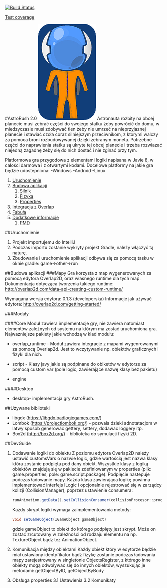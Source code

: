 [![Build Status](https://travis-ci.org/travis-ci/travis-web.svg?branch=master)](https://travis-ci.org/travis-ci/travis-web)

[Test coverage](https://codecov.io/gh/klolo/AstroRush/)

#AstroRush 2.0
![ikona](https://raw.githubusercontent.com/klolo/AstroRush/master/core/src/main/resources/assets/splash.png "")
Astronauta rozbity na obcej planecie musi zebrać części do swojego statku żeby powrócić do domu,
w miedzyczasie musi zdobywać tlen żeby nie umrzeć na nieprzyjaznej planecie i stawiać czoła coraz silniejszym przeciwnikom,
z ktorymi walczy za pomoca broni rozbudowywanej dzięki zebranym moneta. Potrzebne częćci do naprawienia statku są ukryte 
tej obcej planecie i trzeba rozwiazać niejedną zagadnę żeby się do nich dostać i nie zginać przy tym.

Platformowa gra przygodowa z elementami logiki napisana w Javie 8, w całości darmowa i z otwartymi kodami. Docelowe
platformy na jakie gra będzie udostepniona:
-Windows
-Android
-Linux


1. [Uruchomienie](#run)
2. [Budowa aplikacji](#paragraph1)
    1. [Silnik](#subparagraph1)
    2. [Fizyka](#subparagraph1)
    3. [Properties](#subparagraph1)
3. [Integracja z Overlap](#paragraph2)
4. [Fabuła](#paragraph2)
5. [Dodatkowe informacje](#addinfo)
    1. [PMD](#pmd)

##Uruchomienie <a name="run">
1. Projekt importujemu do IntelliJ
2. Podczas importu zostanie wykryty projekt Gradle, należy włączyć tą naturę.
3. Zbudowanie i uruchomienie aplikacji odbywa się za pomocą tasku w oknie gradle: game->other->run


##Budowa aplikacji
###Mapy
Gra korzysta z map wygenerowanych za pomocą edytora Overlap2D,
oraz własnego runtime dla tych map. Dokumentacja dotycząca tworzenia takiego
runtime: http://overlap2d.com/data-api-creating-custom-runtime/

Wymagana wersja edytora: 0.1.3 (developerska)
Informacje jak używać edytora: http://overlap2d.com/getting-started/

###Moduły

####Core
Moduł zawiera implementacje gry, nie zawiera natomiast elementów zależnych od systemu na którym ma zostać uruchomiona gra.
Najwazniejsze pakiety jakie wchodzą w klad modułu:

- overlap_runtime - Moduł zawiera integracje z mapami wygenrowanymi za pomocą Overlap2d. Jest to wczytywanie np. obiektów graficznych
i fizyki dla nich.

- script - Klasy javy jakie są podpinane do obiketów w edytorze za pomocą custom var (pole logic, zawierające nazwę klasy bez pakietu)

- engine

####Desktop
- desktop- implementacja gry AstroRush.



##Używane biblioteki
- libgdx (https://libgdx.badlogicgames.com/)
- Lombok (https://projectlombok.org/) - pozwala dzieki adnotatacjom w latwy sposob generowac gettery, settery, dodawac loggery itp.
- Box2d (http://box2d.org/) - biblioteka do symulacji fizyki 2D.


##DevGuide

1. Dodawanie logiki do obiektu
    Z poziomu edytora Overlap2D należy ustawić customsVars o nazwie logic,
    gdzie wartością jest nazwa klasy która zostanie podpięta pod dany obiekt. Wszystkie
    klasy z logiką obiektów znajdują się w pakiecie zdefiniowanym w properties
    (plik: game.properties, pole: game.script.package). Podpięcie nastepuje podczas
    ładowanie mapy. Każda klasa zawierająca logikę powinna implementować interfejs ILogic
    i opcjonalnie rejestrować się w zarządcy kolizji (CollisionManager), poprzez ustawienie consumera:
    ```java
    runAnimation.getData().setCollisionConsumer(collisionProcesor::processCollision);
    ```
    Każdy skrypt logiki wymaga zaimplementowania metody:

    ```java
    void setGameObject(IGameObject gameObject)
    ```

    gdzie gameObject to obiekt do którego podpięty jest skrypt. Może on zostać zrcutowany w zależności
    od rodzaju elementu na np. TextureObject bądz tez AnimationObject.

2. Komunikacja między obiektami
    Każdy obiekt który w edytorze będzie miał ustawiony identyfikator bądź fizykę zostanie podczas ładowania mapy
    zarejestrowany w singletonie  ObjectsRegister, z którego inne obiekty mogą odwoływac się do innych obiektów, wyszukując
    je metodami: getObjectByID, getObjectByBody

3. Obsługa properties
    3.1 Ustawienia
    3.2 Komunikaty
